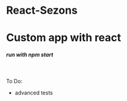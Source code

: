 # React-Sezons
<h1>Custom app with react</h1>
<h5>run with npm start</h5>
</br><p>To Do:</p>
<ul>
	<li>advanced tests</li>
</ul>

